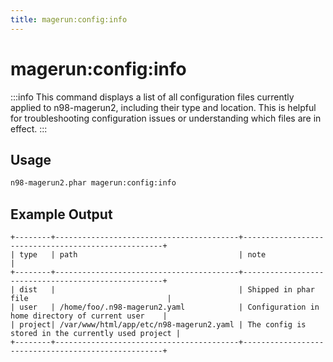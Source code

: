 ```yaml
---
title: magerun:config:info
---
```


# magerun:config:info

:::info
This command displays a list of all configuration files currently applied to n98-magerun2, including their type and location. This is helpful for troubleshooting configuration issues or understanding which files are in effect.
:::

## Usage

```bash
n98-magerun2.phar magerun:config:info
```

## Example Output

```
+--------+-----------------------------------------+----------------------------------------------------+
| type   | path                                    | note                                               |
+--------+-----------------------------------------+----------------------------------------------------+
| dist   |                                         | Shipped in phar file                               |
| user   | /home/foo/.n98-magerun2.yaml            | Configuration in home directory of current user    |
| project| /var/www/html/app/etc/n98-magerun2.yaml | The config is stored in the currently used project |
+--------+-----------------------------------------+----------------------------------------------------+
```
